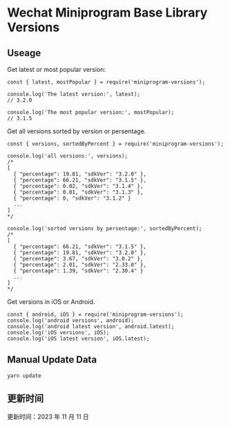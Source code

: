 
# Wechat Miniprogram Base Library Versions

## Useage

Get latest or most popular version:

```;
const { latest, mostPopular } = require('miniprogram-versions');

console.log('The latest version:', latest);
// 3.2.0

console.log('The most popular version:', mostPopular);
// 3.1.5

```

Get all versions sorted by version or persentage.

```
const { versions, sortedByPercent } = require('miniprogram-versions');

console.log('all versions:', versions);
/*
[
  { "percentage": 19.81, "sdkVer": "3.2.0" },
  { "percentage": 66.21, "sdkVer": "3.1.5" },
  { "percentage": 0.02, "sdkVer": "3.1.4" },
  { "percentage": 0.01, "sdkVer": "3.1.3" },
  { "percentage": 0, "sdkVer": "3.1.2" }
  ...
]
*/

console.log('sorted versions by persentage:', sortedByPercent);
/*
[
  { "percentage": 66.21, "sdkVer": "3.1.5" },
  { "percentage": 19.81, "sdkVer": "3.2.0" },
  { "percentage": 3.67, "sdkVer": "3.0.2" },
  { "percentage": 2.01, "sdkVer": "2.33.0" },
  { "percentage": 1.39, "sdkVer": "2.30.4" }
  ...
]
*/
```

Get versions in iOS or Android.

```
const { android, iOS } = require('miniprogram-versions');
console.log('android versions', android);
console.log('android latest version', android.latest);
console.log('iOS versions', iOS);
console.log('iOS latest version', iOS.latest);
```

## Manual Update Data

```
yarn update
```

## 更新时间

更新时间：2023 年 11 月 11 日
